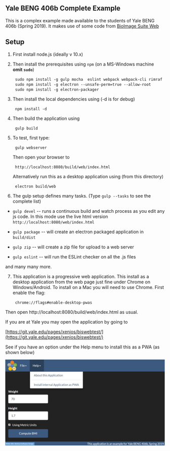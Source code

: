 ## Yale BENG 406b Complete Example

This is a complex example made available to the students of Yale BENG 406b
(Spring 2019). It makes use of some code from
[BioImage Suite Web ](https://github.com/bioimagesuiteweb/bisweb/)


## Setup

1. First install node.js (ideally v 10.x)
2. Then install the prerequisites using `npm` (on a MS-Windows
machine __omit `sudo`__)

        sudo npm install -g gulp mocha  eslint webpack webpack-cli rimraf 
        sudo npm install -g electron --unsafe-perm=true --allow-root
        sudo npm install -g electron-packager

3. Then install the local dependencies using (-d is for debug)

        npm install -d
        
4. Then build the application using

        gulp build
        
        
5. To test, first type:

        gulp webserver
        
    Then open your browser to 
    
        http://localhost:8080/build/web/index.html
        
    Alternatively run this as a desktop application using (from this directory)
    
        electron build/web
        
6. The gulp setup defines many tasks. (Type `gulp --tasks` to see the complete
   list)
   
* `gulp devel` -- runs a continuous build and watch process as you edit any js
  code. In this mode use the live html version
  `http://localhost:8080/web/index.html`
  
* `gulp package` -- will create an electron packaged application in
  `build/dist`
  
* `gulp zip` -- will create a zip file for upload to a web server

  
* `gulp eslint` -- will run the ESLint checker on all the .js files

and many many more.

  
  
7. This application is a progressive web application. This install as a
    desktop application from the web page just fine under Chrome on
    Windows/Android. To install on a Mac you will need to use Chrome. First
    enable the flag:
   
        chrome://flags#enable-desktop-pwas
        
Then open http://localhost:8080/build/web/index.html as usual.

If you are at Yale you may open the application by going to 

[https://git.yale.edu/pages/xenios/biswebtest/](https://git.yale.edu/pages/xenios/biswebtest/)

See if you have an option under the Help menu to install this as a PWA (as
shown below)

![Install as PWA](./docs/pwa.jpg)

